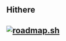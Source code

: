 ## Hithere

## <a href="https://roadmap.sh"><img src="https://roadmap.sh/card/tall/668d46458896c6f50b1b56b5?variant=dark&roadmaps=aws" alt="roadmap.sh"/></a>